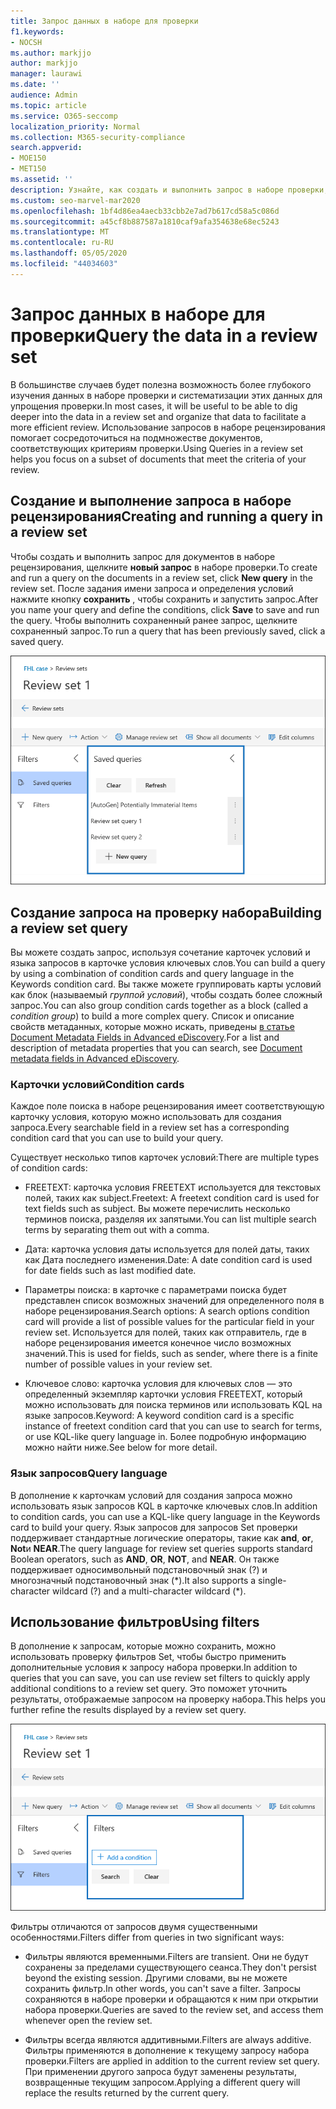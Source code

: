 ```yaml
---
title: Запрос данных в наборе для проверки
f1.keywords:
- NOCSH
ms.author: markjjo
author: markjjo
manager: laurawi
ms.date: ''
audience: Admin
ms.topic: article
ms.service: O365-seccomp
localization_priority: Normal
ms.collection: M365-security-compliance
search.appverid:
- MOE150
- MET150
ms.assetid: ''
description: Узнайте, как создать и выполнить запрос в наборе проверки, чтобы упорядочить данные для более эффективной проверки в расширенном случае обнаружения электронных данных.
ms.custom: seo-marvel-mar2020
ms.openlocfilehash: 1bf4d86ea4aecb33cbb2e7ad7b617cd58a5c086d
ms.sourcegitcommit: a45cf8b887587a1810caf9afa354638e68ec5243
ms.translationtype: MT
ms.contentlocale: ru-RU
ms.lasthandoff: 05/05/2020
ms.locfileid: "44034603"
---
```

# <a name="query-the-data-in-a-review-set"></a><span data-ttu-id="ad7ec-103">Запрос данных в наборе для проверки</span><span class="sxs-lookup"><span data-stu-id="ad7ec-103">Query the data in a review set</span></span>

<span data-ttu-id="ad7ec-104">В большинстве случаев будет полезна возможность более глубокого изучения данных в наборе проверки и систематизации этих данных для упрощения проверки.</span><span class="sxs-lookup"><span data-stu-id="ad7ec-104">In most cases, it will be useful to be able to dig deeper into the data in a review set and organize that data to facilitate a more efficient review.</span></span> <span data-ttu-id="ad7ec-105">Использование запросов в наборе рецензирования помогает сосредоточиться на подмножестве документов, соответствующих критериям проверки.</span><span class="sxs-lookup"><span data-stu-id="ad7ec-105">Using Queries in a review set helps you focus on a subset of documents that meet the criteria of your review.</span></span>

## <a name="creating-and-running-a-query-in-a-review-set"></a><span data-ttu-id="ad7ec-106">Создание и выполнение запроса в наборе рецензирования</span><span class="sxs-lookup"><span data-stu-id="ad7ec-106">Creating and running a query in a review set</span></span>

<span data-ttu-id="ad7ec-107">Чтобы создать и выполнить запрос для документов в наборе рецензирования, щелкните **новый запрос** в наборе проверки.</span><span class="sxs-lookup"><span data-stu-id="ad7ec-107">To create and run a query on the documents in a review set, click **New query** in the review set.</span></span> <span data-ttu-id="ad7ec-108">После задания имени запроса и определения условий нажмите кнопку **сохранить** , чтобы сохранить и запустить запрос.</span><span class="sxs-lookup"><span data-stu-id="ad7ec-108">After you name your query and define the conditions, click **Save** to save and run the query.</span></span> <span data-ttu-id="ad7ec-109">Чтобы выполнить сохраненный ранее запрос, щелкните сохраненный запрос.</span><span class="sxs-lookup"><span data-stu-id="ad7ec-109">To run a query that has been previously saved, click a saved query.</span></span>

![Просмотр запросов Set](../media/AeDReviewSetQueries.png)

## <a name="building-a-review-set-query"></a><span data-ttu-id="ad7ec-111">Создание запроса на проверку набора</span><span class="sxs-lookup"><span data-stu-id="ad7ec-111">Building a review set query</span></span>

<span data-ttu-id="ad7ec-112">Вы можете создать запрос, используя сочетание карточек условий и языка запросов в карточке условия ключевых слов.</span><span class="sxs-lookup"><span data-stu-id="ad7ec-112">You can build a query by using a combination of condition cards and query language in the Keywords condition card.</span></span> <span data-ttu-id="ad7ec-113">Вы также можете группировать карты условий как блок (называемый *группой условий*), чтобы создать более сложный запрос.</span><span class="sxs-lookup"><span data-stu-id="ad7ec-113">You can also group condition cards together as a block (called a *condition group*) to build a more complex query.</span></span> <span data-ttu-id="ad7ec-114">Список и описание свойств метаданных, которые можно искать, приведены [в статье Document Metadata Fields in Advanced eDiscovery](document-metadata-fields-in-Advanced-eDiscovery.md).</span><span class="sxs-lookup"><span data-stu-id="ad7ec-114">For a list and description of metadata properties that you can search, see [Document metadata fields in Advanced eDiscovery](document-metadata-fields-in-Advanced-eDiscovery.md).</span></span>

### <a name="condition-cards"></a><span data-ttu-id="ad7ec-115">Карточки условий</span><span class="sxs-lookup"><span data-stu-id="ad7ec-115">Condition cards</span></span>

<span data-ttu-id="ad7ec-116">Каждое поле поиска в наборе рецензирования имеет соответствующую карточку условия, которую можно использовать для создания запроса.</span><span class="sxs-lookup"><span data-stu-id="ad7ec-116">Every searchable field in a review set has a corresponding condition card that you can use to build your query.</span></span>

<span data-ttu-id="ad7ec-117">Существует несколько типов карточек условий:</span><span class="sxs-lookup"><span data-stu-id="ad7ec-117">There are multiple types of condition cards:</span></span>

- <span data-ttu-id="ad7ec-118">FREETEXT: карточка условия FREETEXT используется для текстовых полей, таких как subject.</span><span class="sxs-lookup"><span data-stu-id="ad7ec-118">Freetext: A freetext condition card is used for text fields such as subject.</span></span> <span data-ttu-id="ad7ec-119">Вы можете перечислить несколько терминов поиска, разделяя их запятыми.</span><span class="sxs-lookup"><span data-stu-id="ad7ec-119">You can list multiple search terms by separating them out with a comma.</span></span>

- <span data-ttu-id="ad7ec-120">Дата: карточка условия даты используется для полей даты, таких как Дата последнего изменения.</span><span class="sxs-lookup"><span data-stu-id="ad7ec-120">Date: A date condition card is used for date fields such as last modified date.</span></span>

- <span data-ttu-id="ad7ec-121">Параметры поиска: в карточке с параметрами поиска будет представлен список возможных значений для определенного поля в наборе рецензирования.</span><span class="sxs-lookup"><span data-stu-id="ad7ec-121">Search options: A search options condition card will provide a list of possible values for the particular field in your review set.</span></span> <span data-ttu-id="ad7ec-122">Используется для полей, таких как отправитель, где в наборе рецензирования имеется конечное число возможных значений.</span><span class="sxs-lookup"><span data-stu-id="ad7ec-122">This is used for fields, such as sender, where there is a finite number of possible values in your review set.</span></span>

- <span data-ttu-id="ad7ec-123">Ключевое слово: карточка условия для ключевых слов — это определенный экземпляр карточки условия FREETEXT, который можно использовать для поиска терминов или использовать KQL на языке запросов.</span><span class="sxs-lookup"><span data-stu-id="ad7ec-123">Keyword: A keyword condition card is a specific instance of freetext condition card that you can use to search for terms, or use KQL-like query language in.</span></span> <span data-ttu-id="ad7ec-124">Более подробную информацию можно найти ниже.</span><span class="sxs-lookup"><span data-stu-id="ad7ec-124">See below for more detail.</span></span>

### <a name="query-language"></a><span data-ttu-id="ad7ec-125">Язык запросов</span><span class="sxs-lookup"><span data-stu-id="ad7ec-125">Query language</span></span>

<span data-ttu-id="ad7ec-126">В дополнение к карточкам условий для создания запроса можно использовать язык запросов KQL в карточке ключевых слов.</span><span class="sxs-lookup"><span data-stu-id="ad7ec-126">In addition to condition cards, you can use a KQL-like query language in the Keywords card to build your query.</span></span> <span data-ttu-id="ad7ec-127">Язык запросов для запросов Set проверки поддерживает стандартные логические операторы, такие как **and**, **or**, **Not**и **NEAR**.</span><span class="sxs-lookup"><span data-stu-id="ad7ec-127">The query language for review set queries supports standard Boolean operators, such as **AND**, **OR**, **NOT**, and **NEAR**.</span></span> <span data-ttu-id="ad7ec-128">Он также поддерживает односимвольный подстановочный знак (?) и многозначный подстановочный знак (\*).</span><span class="sxs-lookup"><span data-stu-id="ad7ec-128">It also supports a single-character wildcard (?) and a multi-character wildcard (\*).</span></span>

## <a name="using-filters"></a><span data-ttu-id="ad7ec-129">Использование фильтров</span><span class="sxs-lookup"><span data-stu-id="ad7ec-129">Using filters</span></span>

<span data-ttu-id="ad7ec-130">В дополнение к запросам, которые можно сохранить, можно использовать проверку фильтров Set, чтобы быстро применить дополнительные условия к запросу набора проверки.</span><span class="sxs-lookup"><span data-stu-id="ad7ec-130">In addition to queries that you can save, you can use review set filters to quickly apply additional conditions to a review set query.</span></span> <span data-ttu-id="ad7ec-131">Это поможет уточнить результаты, отображаемые запросом на проверку набора.</span><span class="sxs-lookup"><span data-stu-id="ad7ec-131">This helps you further refine the results displayed by a review set query.</span></span>

![Обзор набора фильтров](../media/AeDReviewSetFilters.png)

<span data-ttu-id="ad7ec-133">Фильтры отличаются от запросов двумя существенными особенностями.</span><span class="sxs-lookup"><span data-stu-id="ad7ec-133">Filters differ from queries in two significant ways:</span></span>

- <span data-ttu-id="ad7ec-134">Фильтры являются временными.</span><span class="sxs-lookup"><span data-stu-id="ad7ec-134">Filters are transient.</span></span> <span data-ttu-id="ad7ec-135">Они не будут сохранены за пределами существующего сеанса.</span><span class="sxs-lookup"><span data-stu-id="ad7ec-135">They don't persist beyond the existing session.</span></span> <span data-ttu-id="ad7ec-136">Другими словами, вы не можете сохранить фильтр.</span><span class="sxs-lookup"><span data-stu-id="ad7ec-136">In other words, you can't save a filter.</span></span> <span data-ttu-id="ad7ec-137">Запросы сохраняются в наборе проверки и обращаются к ним при открытии набора проверки.</span><span class="sxs-lookup"><span data-stu-id="ad7ec-137">Queries are saved to the review set, and access them whenever open the review set.</span></span>

- <span data-ttu-id="ad7ec-138">Фильтры всегда являются аддитивными.</span><span class="sxs-lookup"><span data-stu-id="ad7ec-138">Filters are always additive.</span></span> <span data-ttu-id="ad7ec-139">Фильтры применяются в дополнение к текущему запросу набора проверки.</span><span class="sxs-lookup"><span data-stu-id="ad7ec-139">Filters are applied in addition to the current review set query.</span></span> <span data-ttu-id="ad7ec-140">При применении другого запроса будут заменены результаты, возвращенные текущим запросом.</span><span class="sxs-lookup"><span data-stu-id="ad7ec-140">Applying a different query will replace the results returned by the current query.</span></span>
